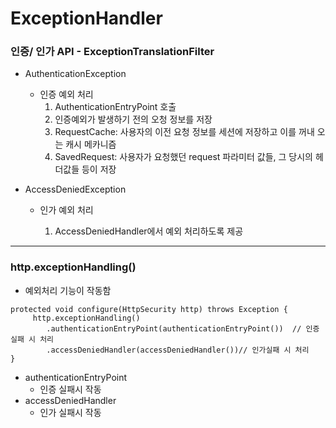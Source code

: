 # ExceptionHandler

### 인증/ 인가 API - ExceptionTranslationFilter

+ AuthenticationException

  + 인증 예외 처리
    1. AuthenticationEntryPoint 호출
    2. 인증예외가 발생하기 전의 오청 정보를 저장
    3. RequestCache: 사용자의 이전 요청 정보를 세션에 저장하고 이를 꺼내 오는 캐시 메카니즘
    4. SavedRequest: 사용자가 요청했던 request 파라미터 값들, 그 당시의 헤더값들 등이 저장
         
  
  
+ AccessDeniedException
  + 인가 예외 처리
   
    1. AccessDeniedHandler에서 예외 처리하도록 제공
___
### http.exceptionHandling()
+ 예외처리 기능이 작동함
```
protected void configure(HttpSecurity http) throws Exception {
	 http.exceptionHandling() 					
		.authenticationEntryPoint(authenticationEntryPoint())  // 인증실패 시 처리
		.accessDeniedHandler(accessDeniedHandler())// 인가실패 시 처리
}

```
+ authenticationEntryPoint
   + 인증 실패시 작동
+ accessDeniedHandler
  + 인가 실패시 작동